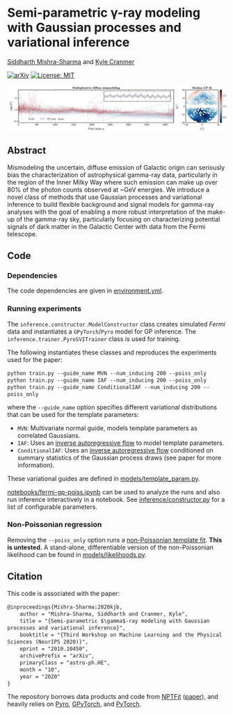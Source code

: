 # Semi-parametric γ-ray modeling with Gaussian processes and variational inference

[Siddharth Mishra-Sharma](mailto:sm8383@nyu.edu) and [Kyle Cranmer](mailto:kyle.cranmer@nyu.edu)

[![arXiv](https://img.shields.io/badge/arXiv-2010.10450%20-green.svg)](https://arxiv.org/abs/2010.10450)
[![License: MIT](https://img.shields.io/badge/License-MIT-yellow.svg)](https://opensource.org/licenses/MIT)

![Multiplicative mismodeling and median GP map.](notebooks/banner.png)

## Abstract 

Mismodeling the uncertain, diffuse emission of Galactic origin can seriously bias the characterization of astrophysical gamma-ray data, particularly in the region of the Inner Milky Way where such emission can make up over 80% of the photon counts observed at ~GeV energies. We introduce a novel class of methods that use Gaussian processes and variational inference to build flexible background and signal models for gamma-ray analyses with the goal of enabling a more robust interpretation of the make-up of the gamma-ray sky, particularly focusing on characterizing potential signals of dark matter in the Galactic Center with data from the Fermi telescope.

## Code

### Dependencies

The code dependencies are given in [environment.yml](environment.yml).

### Running experiments 

The `inference.constructor.ModelConstructor` class creates simulated _Fermi_ data and instantiates a `GPyTorch`/`Pyro` model for GP inference. The `inference.trainer.PyroSVITrainer` class is used for training.

The following instantiates these classes and reproduces the experiments used for the paper:
```
python train.py --guide_name MVN --num_inducing 200 --poiss_only
python train.py --guide_name IAF --num_inducing 200 --poiss_only
python train.py --guide_name ConditionalIAF --num_inducing 200 --poiss_only
```
where the `--guide_name` option specifies different variational distributions that can be used for the template parameters:
- `MVN`: Multivariate normal guide, models template parameters as correlated Gaussians.
- `IAF`: Uses an [inverse autoregressive flow](https://arxiv.org/abs/1606.04934) to model template parameters.
- `ConditionalIAF`: Uses an [inverse autoregressive flow](https://arxiv.org/abs/1606.04934) conditioned on summary statistics of the Gaussian process draws (see paper for more information).

These variational guides are defined in [models/template_param.py](models/template_param.py).

[notebooks/fermi-gp-poiss.ipynb](notebooks/fermi-gp-poiss.ipynb) can be used to analyze the runs and also run inference interactively in a notebook. See [inference/constructor.py](inference/constructor.py) for a list of configurable parameters.
### Non-Poissonian regression 

Removing the `--poiss_only` option runs a [non-Poissonian template fit](https://arxiv.org/abs/1612.03173). **This is untested.** A stand-alone, differentiable version of the non-Poissonian likelihood can be found in [models/likelihoods.py](models/likelihoods.py).

## Citation

This code is associated with the paper:
```
@inproceedings{Mishra-Sharma:2020kjb,
    author = "Mishra-Sharma, Siddharth and Cranmer, Kyle",
    title = "{Semi-parametric $\gamma$-ray modeling with Gaussian processes and variational inference}",
    booktitle = "{Third Workshop on Machine Learning and the Physical Sciences (NeurIPS 2020)}",
    eprint = "2010.10450",
    archivePrefix = "arXiv",
    primaryClass = "astro-ph.HE",
    month = "10",
    year = "2020"
}
```

The repository borrows data products and code from [NPTFit](https://github.com/bsafdi/NPTFit) ([paper](https://arxiv.org/abs/1612.03173)), and heavily relies on [Pyro](https://arxiv.org/abs/1810.09538), [GPyTorch](https://arxiv.org/abs/1809.11165), and [PyTorch](https://github.com/pytorch/pytorch/blob/master/CITATION).
